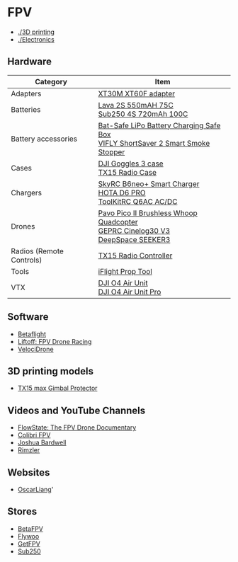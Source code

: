 # FPV

* [./3D printing](./3d-printing.md)
* [./Electronics](./electronics.md)

## Hardware

Category | Item
--- | ---
Adapters | [XT30M XT60F adapter](https://www.aliexpress.com/item/1005004012096228.html?spm=a2g0o.order_list.order_list_main.10.721e1802an9A9C)
Batteries | [Lava 2S 550mAH 75C](https://betafpv.com/products/lava-2s-3s-4s-550mah-75c-battery-2pcs?variant=40377078153350) <br> [Sub250 4S 720mAh 100C](https://sub250.com/en-ca/collections/batteries-chargers/products/4s-720mah-100c-battery)
Battery accessories | [Bat-Safe LiPo Battery Charging Safe Box](https://www.bat-safe.com/product-page/bat-safe) <br> [VIFLY ShortSaver 2 Smart Smoke Stopper](https://www.aliexpress.com/item/1005006955105388.html)
Cases | [DJI Goggles 3 case](https://www.aliexpress.com/item/1005006857667055.html?spm=a2g0o.order_list.order_list_main.5.721e1802an9A9C) <br> [TX15 Radio Case](https://radiomasterrc.com/products/tx15-radio-case)
Chargers | [SkyRC B6neo+ Smart Charger](https://www.skyrc.com/b6neo+) <br> [HOTA D6 PRO](https://rotorvillage.ca/hota-d6-pro-charger-325w-15a/) <br> [ToolKitRC Q6AC AC/DC](https://rotorvillage.ca/toolkitrc-q6ac-1000w-50a-quad-channel-ac-dc-charger/)
Drones | [Pavo Pico II Brushless Whoop Quadcopter](https://betafpv.com/products/pavo-pico-ii-brushless-whoop-quadcopter) <br> [GEPRC Cinelog30 V3](https://geprc.com/product/geprc-cinelog30-v3-o4-pro-quadcopter/) <br> [DeepSpace SEEKER3](https://www.deepspacefpv.com/DeepSpace-SEEKER3-3inch-freestyle-FPV-Drone-DJI-O4-PRO-Analog-PNP-with-GPS-4S-sub250g-p6408559.html)
Radios (Remote Controls) | [TX15 Radio Controller](https://radiomasterrc.com/products/tx15-radio-controller-elrs-m2)
Tools | [iFlight Prop Tool](https://www.aliexpress.com/item/1005001864404840.html)
VTX | [DJI O4 Air Unit](https://store.dji.com/ca/product/dji-o4-air-unit?vid=180771) <br> [DJI O4 Air Unit Pro](https://store.dji.com/ca/product/dji-o4-air-unit-pro?vid=180741)

## Software

* [Betaflight](https://www.betaflight.com/)
* [Liftoff: FPV Drone Racing](https://store.steampowered.com/app/410340/Liftoff_FPV_Drone_Racing/)
* [VelociDrone](https://www.velocidrone.com/)
  
## 3D printing models

* [TX15 max Gimbal Protector](https://makerworld.com/en/models/1913867-tx15-max-gimbal-protector-tpu-pla)

## Videos and YouTube Channels

* [FlowState: The FPV Drone Documentary](https://www.youtube.com/watch?v=UoMWFrqOmQo)
* [Colibri FPV](https://www.youtube.com/@colibrifpv)
* [Joshua Bardwell](https://www.youtube.com/@JoshuaBardwell)
* [Rimzler](https://www.youtube.com/@rimzler)

## Websites

* [OscarLiang](https://oscarliang.com/)'

## Stores

* [BetaFPV](https://betafpv.com/)
* [Flywoo](https://flywoo.net/)
* [GetFPV](https://www.getfpv.com/)
* [Sub250](https://sub250.com/)
